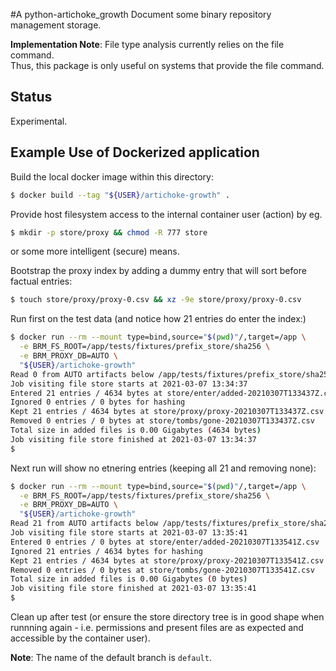 #A python-artichoke_growth
Document some binary repository management storage.

**Implementation Note**: File type analysis currently relies on the file command.  
Thus, this package is only useful on systems that provide the file command.

## Status
Experimental.

## Example Use of Dockerized application

Build the local docker image within this directory:

```bash
$ docker build --tag "${USER}/artichoke-growth" .
```

Provide host filesystem access to the internal container user (action) by eg.
```bash
$ mkdir -p store/proxy && chmod -R 777 store
```
or some more intelligent (secure) means.

Bootstrap the proxy index by adding a dummy entry that will sort before factual entries:
```bash
$ touch store/proxy/proxy-0.csv && xz -9e store/proxy/proxy-0.csv
```

Run first on the test data (and notice how 21 entries do enter the index:)
```bash
$ docker run --rm --mount type=bind,source="$(pwd)"/,target=/app \
  -e BRM_FS_ROOT=/app/tests/fixtures/prefix_store/sha256 \
  -e BRM_PROXY_DB=AUTO \
  "${USER}/artichoke-growth"
Read 0 from AUTO artifacts below /app/tests/fixtures/prefix_store/sha256
Job visiting file store starts at 2021-03-07 13:34:37
Entered 21 entries / 4634 bytes at store/enter/added-20210307T133437Z.csv
Ignored 0 entries / 0 bytes for hashing
Kept 21 entries / 4634 bytes at store/proxy/proxy-20210307T133437Z.csv
Removed 0 entries / 0 bytes at store/tombs/gone-20210307T133437Z.csv
Total size in added files is 0.00 Gigabytes (4634 bytes)
Job visiting file store finished at 2021-03-07 13:34:37
$
```

Next run will show no etnering entries (keeping all 21 and removing none):
```bash
$ docker run --rm --mount type=bind,source="$(pwd)"/,target=/app \
  -e BRM_FS_ROOT=/app/tests/fixtures/prefix_store/sha256 \
  -e BRM_PROXY_DB=AUTO \
  "${USER}/artichoke-growth"
Read 21 from AUTO artifacts below /app/tests/fixtures/prefix_store/sha256
Job visiting file store starts at 2021-03-07 13:35:41
Entered 0 entries / 0 bytes at store/enter/added-20210307T133541Z.csv
Ignored 21 entries / 4634 bytes for hashing
Kept 21 entries / 4634 bytes at store/proxy/proxy-20210307T133541Z.csv
Removed 0 entries / 0 bytes at store/tombs/gone-20210307T133541Z.csv
Total size in added files is 0.00 Gigabytes (0 bytes)
Job visiting file store finished at 2021-03-07 13:35:41
$
```

Clean up after test (or ensure the store directory tree is in good shape
when runnning again - i.e. permissions and present files are as expected
and accessible by the container user).

**Note**: The name of the default branch is `default`.

